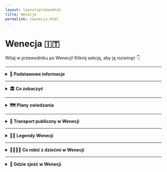 ```yaml
---
layout: layoutsprzewodnik
title: Wenecja
permalink: /wenecja.html
---
```


# Wenecja 🇮🇹

Witaj w przewodniku po Wenecji! Kliknij sekcję, aby ją rozwinąć 👇

---

<details>
  <summary><strong>📌 Podstawowe informacje</strong></summary>

  <h3>🌊 Wenecja – miasto, które płynie</h3>
  <p>
    Wenecja to nie tylko miasto – to zjawisko. Zamiast ulic – kanały, zamiast samochodów – łodzie, zamiast klaksonów – śpiew gondolierów (czasem fałszują, ale z sercem). To miejsce, gdzie nawet zwykłe przejście do sklepu może przypominać scenę z filmu romantycznego, thrillera lub... bajki Disneya.
  </p>
  <p>
    Miasto zbudowane na ponad 100 wyspach połączonych 400 mostami. I tak, wszystkie te wyspy wciąż unoszą się na wodzie od ponad tysiąca lat – czyli lepiej niż niektóre współczesne budynki po jednej zimie. Wenecja to historia, sztuka, maski, spritz i niekończąca się walka z wodą (i turystami).
  </p>

  <h3>⚓ Dlaczego Wenecja jest wyjątkowa?</h3>
  <ul>
    <li>Nie ma samochodów – zero klaksonów, smogu, parkowania równoległego. Jest za to romantyczne błądzenie po zaułkach i pływanie vaporetto.</li>
    <li>Miasto to muzeum – dosłownie. Każdy budynek, plac i kościół ma swoją historię (często bardzo barwną).</li>
    <li>Karnawał w Wenecji – maski, kostiumy i klimat, który sprawia, że każdy czuje się jak postać z powieści (albo przynajmniej TikToka z efektem vintage).</li>
  </ul>

  <h3>✈️ Jak dotrzeć do Wenecji?</h3>
  <ul>
    <li><strong>Samolotem:</strong> Najbliższe lotnisko to <strong>Marco Polo (VCE)</strong>. Z niego dostaniesz się do Wenecji <em>łodzią (Alilaguna)</em>, autobusem lub taksówką wodną. Tak – tu taksówka to łódź.</li>
    <li><strong>Pociągiem:</strong> Stacja <strong>Venezia Santa Lucia</strong> leży bezpośrednio w mieście, nad kanałem. Wysiadka – i już jesteś w magicznym świecie (i labiryncie kanałów).</li>
    <li><strong>Samochodem:</strong> Odważni mogą dojechać autem... ale tylko do placu <strong>Piazzale Roma</strong> – potem parkujesz i przesiadasz się na własne nogi (lub vaporetto).</li>
  </ul>

  <h3>🛶 Czym poruszać się po Wenecji?</h3>
  <ul>
    <li><strong>Vaporetto:</strong> wodne tramwaje – podstawowy środek komunikacji publicznej (linie ACTV).</li>
    <li><strong>Traghetto:</strong> tania wersja gondoli – przewóz przez Canale Grande za 2€.</li>
    <li><strong>Gondola:</strong> luksusowa, romantyczna... i droga. Ale raz w życiu? Czemu nie.</li>
    <li><strong>Nogi:</strong> Twój najlepszy przyjaciel w Wenecji. Spaceruj, gub się, odkrywaj – to część przygody.</li>
  </ul>

</details>

---

<details>
  <summary><strong>🏛️ Co zobaczyć</strong></summary>

 <details>
  <summary><strong>⛪ Bazylika św. Marka – złoty klejnot Wenecji</strong></summary>
  <p><strong>Współrzędne:</strong> <em>45.4340° N, 12.3398° E</em></p>

  <p>
    Gdy myślisz o Wenecji, to pewnie właśnie ją widzisz: majestatyczną, lśniącą w słońcu i pełną tajemnic – <strong>Bazylikę św. Marka</strong>. To nie tylko kościół, to symbol potęgi dawnej Republiki Weneckiej i istny skarbiec sztuki, który błyszczy złotem bizantyjskich mozaik.
  </p>

  <p>
    Z zewnątrz zachwyca <strong>fasada pełna łuków, kopuł i rzeźb</strong>, a ponad wejściem pyszni się słynna <strong>kwadryga koni</strong> – oryginały są w środku, a na zewnątrz podziwiasz kopie. Do tego mozaiki na fasadzie przedstawiające sceny biblijne, tak bogate, że możesz tam spędzić pół dnia, analizując każdy detal.
  </p>

  <p>
    Wnętrze to prawdziwa <strong>mozaikowa symfonia</strong> – ponad 8 tysięcy metrów kwadratowych złotych mozaik na sklepieniach i ścianach. Z każdej strony bije blask i duchowość, ale też artyzm, który przyprawia o gęsią skórkę. Największe wrażenie robi <strong>Pala d’Oro</strong> – pozłacany ołtarz wysadzany klejnotami, jeden z najcenniejszych w Europie.
  </p>

  <p>
    Bazylika to również miejsce przechowywania <strong>relikwii św. Marka Ewangelisty</strong>, patrona Wenecji, którego szczątki – według legendy – weneccy kupcy przemycili z Aleksandrii ukrywając je… pod warstwą wieprzowiny (sprytnie, bo muzułmanie unikali świń).
  </p>

  <p>
    Warto wejść też na taras widokowy nad wejściem – z niego zobaczysz <strong>Plac św. Marka</strong> w pełnej okazałości, a także spojrzysz z bliska na konie z kwadrygi. Widok? Spektakularny. Wrażenia? Bezcenne.
  </p>

  <ul>
    <li><strong>Bilety:</strong> Wejście do bazyliki bezpłatne, ale dostęp do tarasu, Pala d’Oro i muzeum: od 5–10€.</li>
    <li><strong>Wskazówka:</strong> Najlepiej zarezerwować online, zwłaszcza w sezonie.</li>
  </ul>
</details>

<details>
  <summary><strong>🏛️ Plac św. Marka – salon Europy</strong></summary>
  <p><strong>Współrzędne:</strong> <em>45.4340° N, 12.3388° E</em></p>

  <p>
    <strong>Piazza San Marco</strong> – nazywany kiedyś „salonem Europy” – to bez wątpienia serce Wenecji. Miejsce, które tętni historią, sztuką i turystami z każdej szerokości geograficznej. Gdziekolwiek spojrzysz, widzisz dzieła sztuki, zabytki i gołębie (mnóstwo gołębi).
  </p>

  <p>
    Ten rozległy plac, jedyny oficjalny „plac” w Wenecji (pozostałe to „campo”), otoczony jest majestatycznymi budowlami: <strong>Bazyliką św. Marka</strong> z jej złotymi mozaikami, <strong>Dzwonnicą św. Marka</strong>, z której roztacza się bajeczny widok na lagunę, oraz eleganckimi <strong>Prokuracjami</strong> – dawnymi siedzibami urzędników Republiki Weneckiej.
  </p>

  <p>
    Spacerując po placu, natkniesz się na <strong>Caffè Florian</strong> – najstarszą kawiarnię we Włoszech (założoną w 1720 roku!), gdzie kiedyś przesiadywali Casanova, Goethe i Byron. Obok niej – <strong>Caffè Quadri</strong> i orkiestry grające klasykę na żywo. Drogo? Tak. Warto? Też tak.
  </p>

  <p>
    Plac bywa czasem zalewany przez wodę – to zjawisko zwane <strong>acqua alta</strong>. Wtedy mieszkańcy i turyści chodzą po specjalnych podestach, a Wenecja staje się jeszcze bardziej magiczna (i nieprzewidywalna).
  </p>

  <p>
    To tutaj odbywają się największe wydarzenia weneckie – <strong>Karnawał</strong>, koncerty, uroczystości państwowe. Ale nawet poza sezonem, spacer po placu przy zachodzącym słońcu to doświadczenie, które trudno opisać słowami – trzeba je przeżyć.
  </p>

  <ul>
    <li><strong>Wskazówka:</strong> Najlepiej przyjść wcześnie rano lub wieczorem, kiedy tłumy maleją, a światło dodaje magii każdemu detalowi.</li>
    <li><strong>Pro tip:</strong> Nie karm gołębi – choć to kuszące, jest to zakazane i może skończyć się mandatem.</li>
  </ul>
</details>


  <details>
  <summary><strong>🏰 Pałac Dożów – siedziba władzy i więzienia w jednym</strong></summary>
  <p><strong>Współrzędne:</strong> <em>45.4336° N, 12.3403° E</em></p>

  <p>
    <strong>Palazzo Ducale</strong>, czyli Pałac Dożów, to nie tylko jeden z najbardziej rozpoznawalnych budynków w Wenecji, ale też symbol potęgi i splendoru dawnej Republiki Weneckiej. Położony tuż obok Bazyliki św. Marka, ten gotycki pałac przez stulecia był siedzibą doży (głównego przywódcy Wenecji), sądem, a nawet więzieniem.
  </p>

  <p>
    Fasada z różowego marmuru i białych kolumn wygląda lekko i bajkowo, ale wnętrze pałacu opowiada inną historię – o władzy, polityce i czasami brutalnej sprawiedliwości. W środku znajdziesz <strong>sala Wielkiej Rady</strong> z ogromnym obrazem Tintoretta „Raj” (uważanym za największe malowidło olejne świata), a także komnaty dożów i sądów.
  </p>

  <p>
    Jedną z najbardziej fascynujących części zwiedzania jest przejście przez słynny <strong>Most Westchnień</strong> – zadaszoną kładkę, która łączyła pałac z więzieniem. Nazwa nie jest przypadkowa – to przez ten most prowadzono skazańców, którzy zerkając przez ostatnie okienko, wzdychali po raz ostatni do widoku laguny.
  </p>

  <p>
    Jeśli lubisz tajemnice, koniecznie wybierz trasę z przewodnikiem „<strong>Itinerari Segreti</strong>” – zobaczysz wtedy ukryte korytarze, komnaty śledcze i cele, w tym słynną celę Giacomo Casanovy, któremu udało się stąd uciec. Tak – to nie fikcja.
  </p>

  <ul>
    <li><strong>Bilety:</strong> Od około 25€, dostępne online – polecam zarezerwować wcześniej, szczególnie w sezonie.</li>
    <li><strong>Wskazówka:</strong> Jeśli chcesz uniknąć tłumów, idź rano lub skorzystaj z opcji nocnego zwiedzania – klimat wtedy jest zupełnie inny.</li>
  </ul>
</details>


  <details>
  <summary><strong>🌉 Most Rialto – kamienny klasyk z widokiem na Canale Grande</strong></summary>
  <p><strong>Współrzędne:</strong> <em>45.4380° N, 12.3358° E</em></p>

  <p>
    Most Rialto (<em>Ponte di Rialto</em>) to najbardziej rozpoznawalna przeprawa przez Canal Grande i jeden z symboli Wenecji. Choć dziś robi głównie za tło do selfie i miejsce handlu pamiątkami, jego historia sięga końca XVI wieku i pełna jest dramatów, inżynieryjnych wyzwań i… zakupów.
  </p>

  <p>
    Pierwszy most w tym miejscu był drewniany i kilkukrotnie spłonął lub się zawalił. Dlatego w 1591 roku władze miasta zdecydowały się na coś solidniejszego – kamienną konstrukcję zaprojektowaną przez Antonio da Ponte. Nazwał się skromnie („od mostu”), ale jego dzieło przetrwało wieki i codziennie nosi setki turystów i mieszkańców.
  </p>

  <p>
    Rialto to nie tylko most – to także miejsce handlu. Na jego środku znajdziesz rzędy sklepików z biżuterią, szkłem weneckim i... wszystkim, co można wsadzić do walizki. Po bokach są dwa chodniki z widokiem na Canal Grande – idealne miejsce na romantyczne zdjęcie, pod warunkiem, że nie ma miliona ludzi dookoła.
  </p>

  <p>
    Most był też świadkiem wielu wydarzeń historycznych i inspiracją dla poetów, malarzy i zakochanych z całego świata. I choć w Wenecji są inne mosty, to Rialto zawsze będzie tym „najbardziej weneckim”.
  </p>

  <ul>
    <li><strong>Wstęp:</strong> Darmowy – most jest ogólnodostępny 24/7.</li>
    <li><strong>Wskazówka:</strong> Wybierz się tu wcześnie rano lub późnym wieczorem – unikniesz tłumów i złapiesz piękne światło na Canal Grande.</li>
  </ul>
</details>

<details>
  <summary><strong>🌫️ Most Westchnień – ostatni widok na wolność</strong></summary>
  <p><strong>Współrzędne:</strong> <em>45.4336° N, 12.3413° E</em></p>

  <p>
    <strong>Most Westchnień</strong> (wł. <em>Ponte dei Sospiri</em>) to jeden z najbardziej romantycznych – i zarazem najmroczniejszych – symboli Wenecji. Łączy Pałac Dożów z dawnym więzieniem. I choć dziś wygląda bajkowo, kiedyś był ostatnim miejscem, które widzieli skazańcy przed odsiadką. Stąd właśnie jego nazwa – westchnienia miały należeć do więźniów żegnających się z wolnością.
  </p>

  <p>
    Most został zbudowany w 1600 roku z białego wapienia i zaprojektowany przez Antonio Continiego – wnuka twórcy Mostu Rialto. Ma zamkniętą formę z dwoma wąskimi korytarzami i małymi, zakratowanymi okienkami, przez które widać kanał i niebo. Tyle wystarczyło, by zatrzymać się na chwilę... i westchnąć.
  </p>

  <p>
    Dziś turyści podziwiają most z zewnątrz – najlepiej widać go z <strong>Ponte della Paglia</strong>, tuż obok Placu św. Marka. Ale jeśli odwiedzisz Pałac Dożów, możesz przejść przez jego wnętrze i poczuć ten słynny moment przejścia – od pięknych pałacowych sal do surowych, wilgotnych cel.
  </p>

  <p>
    Choć historia mostu jest dość ponura, legenda miłosna dodaje mu romantyzmu: podobno para, która pocałuje się pod Mostem Westchnień podczas rejsu gondolą o zachodzie słońca, będzie razem na zawsze. Sprawdzasz?
  </p>

  <ul>
    <li><strong>Wstęp:</strong> Widok z zewnątrz – darmowy. Przejście przez most tylko w ramach zwiedzania Pałacu Dożów (ok. 25€).</li>
    <li><strong>Wskazówka:</strong> Najlepsze zdjęcia zrobisz z mostku Ponte della Paglia – przy zachodzie słońca wygląda bajkowo.</li>
  </ul>
</details>


  <details>
    <summary><strong>🌊 Rejs vaporetto po Canale Grande – wodna oś Wenecji</strong></summary>
    <p><strong>Start:</strong> <em>Venezia Santa Lucia (45.4450° N, 12.3196° E)</em></p>
    <p>
      Canale Grande to główna „ulica” Wenecji – ale w wersji deluxe: falująca, z pałacami i gondolami zamiast samochodów. Wsiądź w vaporetto (linia 1 lub 2), usiądź na zewnątrz i podziwiaj – to jak przejazd autobusem przez galerię sztuki.
    </p>
    <p>
      Mijasz marmurowe pałace, mosty, restauracje z tarasami nad wodą i gondolierów śpiewających bardziej do siebie niż do turystów. Cała Wenecja w jednej trasie. Polecamy na start lub na zakończenie dnia – efekt wow gwarantowany.
    </p>
    <ul>
      <li><strong>Bilety:</strong> 9,50€ za przejazd – możesz jeździć 75 minut. Polecam kartę 24/48h, wychodzi taniej.</li>
    </ul>
  </details>

  <details>
    <summary><strong>🎭 Teatro La Fenice – opera, która zmartwychwstaje</strong></summary>
    <p><strong>Współrzędne:</strong> <em>45.4332° N, 12.3325° E</em></p>
    <p>
      Nazwa „La Fenice” oznacza feniksa – i nie bez powodu. Teatr spłonął, odbudowano go, spłonął ponownie... i znów wstał z popiołów. Dziś to jedna z najpiękniejszych scen operowych na świecie. Nawet jeśli nie jesteś fanem muzyki klasycznej – wnętrze Cię zamurowało.
    </p>
    <p>
      Złoto, aksamit, żyrandole większe niż łazienka w apartamencie – a wszystko to z historią, która brzmi jak gotowy film. Możesz kupić bilet na spektakl albo zwiedzać w ciągu dnia. W obu przypadkach: szykuj się na efekt "wow".
    </p>
    <ul>
      <li><strong>Bilety:</strong> Zwiedzanie ok. 12€, spektakle od 30€ w górę.</li>
    </ul>
  </details>

<details>
  <summary><strong>🔥 Murano – wyspa szkła i ognia</strong></summary>
  <p><strong>Współrzędne:</strong> <em>45.4581° N, 12.3590° E</em></p>

  <p>
    <strong>Murano</strong> to wyspa, która od ponad 700 lat żyje ogniem, piaskiem i mistrzostwem rąk – bo właśnie tutaj narodziła się słynna <strong>tradycja weneckiego szkła</strong>. To coś więcej niż rzemiosło – to sztuka. Spacerując po Murano, możesz poczuć zapach gorących pieców, usłyszeć brzęk narzędzi i zobaczyć jak przezroczysty żar zamienia się w misterną wazę, kieliszek czy konika morskiego.
  </p>

  <p>
    Murano to idealna wycieczka z Wenecji – promem dopłyniesz tu w około 20 minut. Na miejscu czekają urokliwe kanały, ciche place, mnóstwo szklarni, galerii i warsztatów, gdzie można podpatrzeć mistrzów przy pracy. I tak, niemal wszędzie znajdziesz sklepiki z ręcznie dmuchanym szkłem – od ozdobnych lamp po kolczyki z kolorowego szkła millefiori.
  </p>

  <h3>🖼️ Co zobaczyć na Murano?</h3>
  <ul>
    <li><strong>Muzeum Szkła (Museo del Vetro)</strong> – w dawnej rezydencji biskupiej. Zobaczysz tu nie tylko dzieła sztuki, ale też historię technik szklarskich i eksponaty sprzed wieków.</li>
    <li><strong>Bazylika Santa Maria e San Donato</strong> – z przepiękną mozaikową podłogą i legendarnymi kośćmi smoka (tak, smoka!), które rzekomo pokonał św. Donat.</li>
    <li><strong>Fabryki szkła</strong> – wiele z nich organizuje pokazy dla turystów – wejście zazwyczaj darmowe, choć wyjście bez pamiątki... prawie niemożliwe.</li>
  </ul>

  <p>
    Murano to mniej zatłoczona, bardziej lokalna wersja Wenecji. Spacerując wzdłuż kanałów i przez mostki, poczujesz spokojniejszy rytm laguny – a wieczorem, gdy większość turystów odpływa, wyspa nabiera intymnego uroku. Idealne miejsce na ucieczkę od tłumów.
  </p>

  <ul>
    <li><strong>Jak się dostać:</strong> Vaporetto z przystani Fondamente Nove – linie 4.1, 4.2 lub 3 (ok. 15–20 minut).</li>
    <li><strong>Bilety:</strong> Wejście na wyspę darmowe, Muzeum Szkła – ok. 10€.</li>
    <li><strong>Tip:</strong> Zabierz gotówkę – nie wszędzie zapłacisz kartą w mniejszych galeriach szkła.</li>
  </ul>
</details>

<details>
  <summary><strong>🎨 Burano – wyspa kolorów i koronek</strong></summary>
  <p><strong>Współrzędne:</strong> <em>45.4855° N, 12.4176° E</em></p>

  <p>
    Jeśli Murano to ogień i szkło, to <strong>Burano</strong> to tęcza w wersji lagunowej. Ta niewielka wyspa, położona około 40 minut rejsu od Wenecji, słynie z bajecznie kolorowych domków, wąskich kanałów i mistrzowskiej sztuki <strong>koronkarstwa</strong>, która przechodzi z pokolenia na pokolenie. To miejsce wygląda jak wycięte z ilustracji do książki dla dzieci – i rzeczywiście, trudno nie sięgnąć po aparat co trzy kroki.
  </p>

  <p>
    Dawniej rybacka osada, dziś Burano przyciąga artystów, fotografów i romantyków z całego świata. Legenda głosi, że domy malowano na jaskrawe kolory, by wracający z połowów marynarze mogli łatwo odnaleźć swój dom w mgle laguny. Dziś to nie tylko tradycja, ale także obowiązek – kolory są zatwierdzane przez specjalny urząd!
  </p>

  <h3>🧵 Co zobaczyć na Burano?</h3>
  <ul>
    <li><strong>Muzeum Koronki (Museo del Merletto)</strong> – dowiesz się, dlaczego koronki z Burano były kiedyś droższe niż złoto i zobaczysz prace lokalnych mistrzyń.</li>
    <li><strong>Kościół San Martino</strong> – z pochyloną dzwonnicą, która z daleka wygląda jakby miała zaraz runąć (ale spokojnie, jeszcze się trzyma!).</li>
    <li><strong>Via Baldassarre Galuppi</strong> – główny deptak wyspy pełen sklepików, restauracji i małych galerii.</li>
    <li><strong>Fotogeniczne zaułki i mostki</strong> – w zasadzie cała wyspa to jedno wielkie instagramowe tło.</li>
  </ul>

  <p>
    Spacer po Burano to jak spacer po obrazie – kolory zmieniają się wraz z kątem padania światła, a zapach suszącego się prania i świeżej ryby przypomina, że to wciąż żyjąca, prawdziwa wyspa. Burano najlepiej odwiedzić rano lub po południu, gdy turyści odpłyną – wtedy magia barw i ciszy jest najpełniejsza.
  </p>

  <ul>
    <li><strong>Jak się dostać:</strong> Vaporetto linii 12 z Fondamente Nove (ok. 40–45 minut, kursuje co 30–60 minut).</li>
    <li><strong>Bilety:</strong> Wejście na wyspę darmowe. Muzeum Koronki – ok. 5€.</li>
    <li><strong>Tip:</strong> Zjedz lunch w lokalnej trattorii – polecam dania z owoców morza (np. risotto z sepią).</li>
  </ul>
</details>

   
<details>
  <summary><strong>🕵️ Sekretne miejsca Wenecji</strong></summary>

  <details>
    <summary><strong>🌀 Scala Contarini del Bovolo – schody donikąd (a może do nieba?)</strong></summary>
    <p><strong>Współrzędne:</strong> <em>45.4344° N, 12.3346° E</em></p>
    <p>
      Ukryta w wąskim zaułku, z dala od turystycznych tłumów – spiralna klatka schodowa, która wygląda jak kręgosłup ślimaka w wersji renesansowej. Niegdyś symbol prestiżu rodu Contarini, dziś tajemniczy zakątek ze wspaniałym widokiem na dachy Wenecji. Mało kto tu trafia – a szkoda. A może i dobrze?
    </p>
  </details>

  <details>
    <summary><strong>👻 Campo dei Mori – dzielnica duchów kupców</strong></summary>
    <p><strong>Współrzędne:</strong> <em>45.4442° N, 12.3286° E</em></p>
    <p>
      Na tym cichym placyku znajdziesz rzeźby trzech "mędrców" – a według legend: przeklętych kupców z Orientu, którzy próbowali oszukać świętego. Za karę zostali zamienieni w kamień i tak sobie stoją... od wieków. Jednego z nich możesz dotknąć – podobno przynosi szczęście. Albo klątwę. Równowaga.
    </p>
  </details>

  <details>
    <summary><strong>🔮 Libreria Acqua Alta – książkowe szaleństwo z gondolą w środku</strong></summary>
    <p><strong>Współrzędne:</strong> <em>45.4371° N, 12.3432° E</em></p>
    <p>
      Najbardziej surrealistyczna księgarnia świata. Książki ułożone w wannach, kajakach, a nawet w prawdziwej gondoli – bo kiedy przychodzi "acqua alta" (wysoka woda), wszystko... pływa. Na tyłach jest schodzik z książek, z którego widać kanał. Raj dla miłośników literatury, kotów i chaosu.
    </p>
  </details>

  <details>
    <summary><strong>🗝️ Wyspa San Giorgio Maggiore – widok bez tłumów</strong></summary>
    <p><strong>Współrzędne:</strong> <em>45.4256° N, 12.3437° E</em></p>
    <p>
      Zamiast wdrapywać się na wieżę Bazyliki św. Marka z tłumem selfie-sticków – wskocz w vaporetto i popłyń na wyspę San Giorgio. Tamtejsza dzwonnica oferuje ten sam widok – tylko bez kolejek, przepychania i hałasu. Panorama laguny, Wenecji i dachów jak z obrazu Canaletta.
    </p>
  </details>

  <details>
    <summary><strong>🪞 Zwierciadło w Pałacu Dożów – sekretne drzwi w lustrze</strong></summary>
    <p><strong>Współrzędne:</strong> <em>45.4335° N, 12.3391° E</em></p>
    <p>
      Jeśli wybierzesz trasę „Sekretne korytarze” w Pałacu Dożów, znajdziesz pokój z pozornie zwykłym lustrem. Tylko że to nie lustro, a... drzwi. Sekretne przejście prowadzące do biur inkwizycji, cel Casanovy i sal, gdzie podsłuchiwano rozmowy. Wenecja naprawdę miała swoje tajne życie – i wciąż je skrywa.
    </p>
  </details>

</details>


</details>


---

<details>
  <summary><strong>🗺️ Plany zwiedzania</strong></summary>

 <details> <summary><strong>📅 Dzień 1 – dzień pełen stylu, sztuki i... Aperola</strong></summary>

  <h3>⛪ Start przy Katedrze Duomo</h3>
  <p>
    Zacznij dzień z rozmachem – pod Katedrą, która wygląda, jakby ktoś postawił gotycki tort z marmuru. Zrób zdjęcie z gołębiem (jeśli się da), wejdź do środka i nie zapomnij o <strong>wejściu na dach</strong> – widok jak z filmu o aniołach!
  </p>

  <h3>🛍️ Galleria Vittorio Emanuele II</h3>
  <p>
    Po modlitwie – modowe szaleństwo. Przejdź się po jednej z najstarszych galerii handlowych świata. Poszukaj mozaiki z bykiem – i zakręć obcasem na jego "klejnotach". Podobno przynosi szczęście... i rabaty.
  </p>

  <h3>🏰 Zamek Sforzów i Park Sempione</h3>
  <p>
    Spacer do zamku, gdzie kiedyś rządzili możni, dziś królują turyści i pawie. Wpadnij do muzeów (jeśli masz czas), a potem odpocznij w Parku Sempione – najlepiej z lodem w ręku i słońcem na twarzy. A może piknik?
  </p>

  <h3>🍕 Lunch – pizza albo risotto alla milanese</h3>
  <p>
    Czas na paliwo! Wybierz klasykę lombardzką: <strong>risotto z szafranem</strong> albo pizzę (bo czemu nie?). Świetne miejsca to <em>Piz</em> lub <em>Trattoria Milanese</em>. Zjesz, jakbyś był u włoskiej nonny.
  </p>

  <h3>🎨Ukryty ogród przy Corso di Porta Venezia</h3>
  <p>
    Tylko wtajemniczeni wiedzą, że przy ulicy z butikami kryje się zielony sekret – <strong>Giardino Perego</strong>. Mały park z palmami, cichy, idealny na oddech od miejskiego hałasu. I jeszcze lepszy do zdjęcia na Instagrama.
  </p>

  <h3>🚃 Przejażdżka widokowym tramwajem</h3>
  <p>
    Wsiądź do starego <strong>żółtego tramwaju nr 1</strong> – drewniane ławki, stukot torów, widoki na mediolańskie kamienice. Wersja slow travel dla tych, którzy nie lubią biegać z planem zwiedzania jak po espresso.
  </p>

  <h3>📸 Sekretne miejsce: Vicolo dei Lavandai</h3>
  <p>
    Stary zaułek pralni nad kanałem Naviglio Grande. Niby nic, a czaruje jak scenografia z filmu. Idealne miejsce na zdjęcia z klimatem i chwilę ciszy przed wieczornym szaleństwem.
  </p>

  <h3>🍹 Aperitivo time!</h3>
  <p>
    Udaj się nad Navigli – najbardziej klimatyczne miejsce na wieczorny <strong>Aperol Spritz</strong>. Wybierz bar z tarasem, zamów drinka i ciesz się bufetem przekąsek, które w Mediolanie często są lepsze niż niejedna kolacja.
  </p>

  <h3>🌙 Spacer poświetlonymi kanałami</h3>
  <p>
    Na zakończenie dnia – spacer wzdłuż kanałów, gdzie lampki odbijają się w wodzie, ludzie grają na gitarze, a ty myślisz, że jednak się zakochałeś… w tym mieście. I bardzo dobrze!
  </p>
</details>

<details>
  <summary><strong>📅 Dzień 2 – Wycieczka nad Jezioro Como</strong></summary>

  <h3>🚆 Pociąg z Mediolanu do Como</h3>
  <p>
    Wstań wcześniej, złap kawę i wsiądź w pociąg <strong>Trenord</strong> z dworca <strong>Milano Cadorna</strong> do stacji <strong>Como Lago</strong>. Podróż trwa niecałą godzinę, a widoki już za oknem zaczną Cię zachwycać.
  </p>

  <h3>🌊 Spacer po Como i wizyta przy jeziorze</h3>
  <p>
    Po przyjeździe idź prosto nad jezioro. Nadbrzeżna promenada z widokiem na góry i łódki to idealne miejsce na początek dnia. Możesz też odwiedzić katedrę <strong>Duomo di Como</strong> – trochę jak miniaturowy kuzyn tego z Mediolanu.
  </p>

  <h3>🚠 Kolejką na Brunate</h3>
  <p>
    Wsiądź w <strong>Funicolare Como–Brunate</strong> – klimatyczną kolejkę, która zabierze Cię na wzgórze. W kilka minut znajdziesz się <strong>na tarasie widokowym</strong> z panoramą jeziora, miasteczka i Alp w tle. Widok wart każdego euro!
  </p>

  <h3>🛥️ Rejs po jeziorze (np. do Bellagio)</h3>
  <p>
    Wróć na dół i wskocz na prom! <strong>Bellagio</strong> to klasyk: miasteczko z kolorowymi kamieniczkami, eleganckimi ogrodami i nastrojem jak z filmu. Rejs trwa około 45 minut – usiądź na pokładzie i ciesz się każdą falą.
  </p>

  <h3>🍝 Lunch w Bellagio</h3>
  <p>
    Wybierz knajpkę z widokiem na wodę. Polecam klasyczne <strong>pasta al pesce di lago</strong> (makaron z rybą jeziorną) albo risotto. Po lunchu – obowiązkowy spacer po wąskich uliczkach, gdzie co drugi sklepik pachnie lawendą i limoncello.
  </p>

  <h3>🏞️ Ogrody Villa Melzi (opcjonalnie)</h3>
  <p>
    Jeśli masz jeszcze czas (i energię), zajrzyj do ogrodów <strong>Villa Melzi</strong> – zielony raj z rzeźbami, ścieżkami i miejscem na odpoczynek w cieniu palm. Idealne miejsce na „nicnierobienie” w wersji premium.
  </p>

  <h3>⛴️ Powrót promem do Como</h3>
  <p>
    Wsiądź na prom powrotny (z Bellagio lub innego miasteczka) i daj się ponieść spokojnej tafli jeziora. To rejs, który zrelaksuje Cię bardziej niż dzień w spa.
  </p>

  <h3>🚆Pociąg z Como do Mediolanu</h3>
  <p>
    Ostatnie spojrzenie na jezioro, kawa na wynos z dworca i w drogę powrotną. Wrócisz do Mediolanu z głową pełną widoków i planem, by kiedyś tu zamieszkać. Choćby na emeryturze.
  </p>

  <h3>🌇 Kolacja i aperitivo na Navigli</h3>
  <p>
    Po dniu spędzonym z naturą – powrót do miejskiego zgiełku. Wskocz w tramwaj, udaj się na Navigli i zakończ dzień kieliszkiem <strong>Aperola</strong> i pizzą z bufetu. Zasłużyłeś.
  </p>

</details>
<details>
  <summary><strong>📅 Dzień 3 – Sztuka, nauka i nowoczesność</strong></summary>

  <h3>🎨 Pinakoteka Brera – sztuka, która patrzy</h3>
  <p>
    Zacznij od zanurzenia się w świecie sztuki w <strong>Pinacoteca di Brera</strong>, jednej z najważniejszych galerii we Włoszech. Znajdziesz tu dzieła Caravaggia, Rafaela i Mantegni, a sam budynek to architektoniczna perełka. Nawet jeśli nie jesteś koneserem – zachwycisz się.
  </p>

  <h3>🧠 Muzeum Nauki i Techniki – Leonardo czeka</h3>
  <p>
    Wizyta w <strong>Muzeum Leonarda da Vinci</strong> to gratka nie tylko dla fanów techniki. Zobaczysz tam modele maszyn zaprojektowanych przez mistrza Leonarda, łodzie podwodne, pociągi, samoloty i... interaktywne wystawy, które rozbudzą wewnętrzne dziecko. Nawet to śpiące.
  </p>

  <h3>🌆 Dzielnica Brera – romantyczne zaułki i butiki</h3>
  <p>
    Po intensywnej dawce wiedzy – coś dla duszy i oczu. Spacer po dzielnicy <strong>Brera</strong> to jak przechadzka po planie filmowym: brukowane uliczki, klimatyczne knajpki, galerie sztuki i bohema artystyczna przy espresso. Tu Mediolan pokazuje swoją wrażliwą, estetyczną stronę.
  </p>

  <h3>🏙️ Bosco Verticale i Piazza Gae Aulenti – nowoczesny Mediolan</h3>
  <p>
    Czas na kontrast: skok do nowoczesności. Przenieś się do rejonu <strong>Porta Nuova</strong>, gdzie rosną futurystyczne wieżowce, a <strong>Bosco Verticale</strong> – „pionowy las” – pokazuje, jak połączyć naturę z architekturą. <strong>Piazza Gae Aulenti</strong> to idealne miejsce na chwilę odpoczynku z widokiem na... przyszłość.
  </p>

  <h3>🛍️ Ostatnie zakupy – Corso Como lub Galeria Rinascente</h3>
  <p>
    Jeżeli w plecaku zostało miejsce (i w budżecie też), wstąp na <strong>Corso Como</strong> – modną uliczkę z butikami i showroomami. A jeśli szukasz klasyki – Galeria <strong>Rinascente</strong> przy Duomo oferuje wszystko: od dizajnu po jedzenie. Na jej dachu czeka bar z widokiem na katedrę!
  </p>

  <h3>🍷 Kolacja pożegnalna – z widokiem albo klimatem</h3>
  <p>
    Na ostatnią kolację wybierz coś wyjątkowego – restaurację z widokiem na dachy Mediolanu lub uroczą trattorię z domowym makaronem i winem. Pora podsumować w myślach podróż i... planować kolejną.
  </p>

</details>

</details>


---

<details>
  <summary><strong>🚤 Transport publiczny w Wenecji</strong></summary>

  <p>
    Wenecja to miasto bez samochodów. Serio – zapomnij o korkach i autobusach, tu króluje woda i nogi. Transport publiczny to głównie <strong>vaporetto</strong>, czyli wodny tramwaj, który łączy wszystkie dzielnice i wyspy. A jeśli lubisz spacery – całe centrum jest idealne do zwiedzania pieszo.
  </p>

  <h3>🛳️ Vaporetto – wodna komunikacja miejska</h3>
  <ul>
    <li><strong>Operator:</strong> ACTV</li>
    <li><strong>Główne linie:</strong> Linie 1 i 2 kursują przez Canal Grande (1 jest wolniejsza – ale bardziej widokowa)</li>
    <li><strong>Popularne przystanki:</strong> Piazzale Roma, Ferrovia (dworzec), Rialto, San Marco, Zattere, Lido</li>
    <li><strong>Bilet jednorazowy:</strong> ok. 9,50€ – ważny przez 75 minut</li>
    <li><strong>Karta turystyczna:</strong> Venezia Unica – np. 24h za 25€, 48h za 35€, 72h za 45€ (nielimitowane przejazdy)</li>
  </ul>

  <h3>🚶 Pieszo przez labirynt</h3>
  <p>
    Centrum Wenecji zwiedza się najlepiej na piechotę. Odległości nie są duże, ale warto mieć mapę (lub GPS), bo uliczki potrafią się zgubić szybciej niż Twój zasięg. Szukaj oznaczeń do „Rialto” lub „San Marco” – są na większości budynków.
  </p>

  <h3>🚖 Taxi wodne i gondole</h3>
  <ul>
    <li><strong>Taxi wodne:</strong> luksusowa opcja – szybka, prywatna i... droga (nawet 70–120€ za przejazd)</li>
    <li><strong>Gondola:</strong> bardziej atrakcja niż transport – 30 minut romantyzmu kosztuje około 80€, ale wspomnienia bezcenne</li>
    <li><strong>Traghetto:</strong> tania gondola, która przewozi ludzi przez Canal Grande (ok. 2€) – świetny trik dla turystów</li>
  </ul>

  <h3>🚌 Dojazd do Wenecji</h3>
  <p>
    Jeśli nocujesz poza historycznym centrum, np. w Mestre lub na Lido, możesz dojechać:
  </p>
  <ul>
    <li><strong>Pociągiem:</strong> stacja Venezia Santa Lucia (na wyspie!)</li>
    <li><strong>Autobusem:</strong> do terminala Piazzale Roma</li>
    <li><strong>Samochodem:</strong> zaparkuj na Piazzale Roma lub w Tronchetto – dalej tylko pieszo lub vaporetto</li>
  </ul>

  <p>
    Wenecja to miasto bez klaksonów i smogu – tu podróżujesz wodą i ciszą. Idealnie, prawda?
  </p>
</details>

---
<details>
  <summary><strong>🧙‍♂️ Legendy Wenecji</strong></summary>
 
    <h3>⚔️ Duch templariusza przy Campo San Zan Degolà</h3>
    <p><strong>Współrzędne:</strong> <em>45.4437° N, 12.3249° E</em></p>
    <p>
      W okolicach Campo San Zan Degolà słychać ponoć nocami stukot zbroi. Legenda mówi o duchu templariusza, który został zdradzony i zabity podczas krucjat. Wraca tu, gdzie miał ukryty skarb – w dawnym klasztorze przy kanale. Miejsce owiane tajemnicą, idealne na spacer po zmroku… z latarką i odwagą.
    </p>

  <h3>💔 Most Westchnień – historia miłości i rozpaczy</h3>
    <p><strong>Współrzędne:</strong> <em>45.4335° N, 12.3400° E</em></p>
    <p>
      Choć turyści robią tu romantyczne zdjęcia, legenda mówi, że nazwa „most westchnień” nie pochodzi od zakochanych – a od więźniów. Przechodząc przez ten most, wzdychali po raz ostatni, patrząc na Wenecję przed dożywotnim uwięzieniem. Podobno duch jednego z nich – niewinnie skazanego artysty – wraca nocą i szepcze wersy do ucha tym, którzy przechodzą sami.
    </p>

    <h3>🪞 Zaczarowane lustro z Palazzo Dario</h3>
    <p><strong>Współrzędne:</strong> <em>45.4308° N, 12.3315° E</em></p>
    <p>
      Pałac Dario przy Canal Grande jest piękny, ale podobno... przeklęty. Należał do rodu, którego niemal wszyscy członkowie zginęli tragicznie. Mówi się, że w jednym z pokoi znajdowało się lustro sprowadzone z Bliskiego Wschodu – pokazujące przyszłość. Niestety, każdy kto w nie spojrzał, tracił rozum lub majątek. Pałac przez lata zmieniał właścicieli – i żaden nie miał szczęścia.
    </p>
  
    <h3>🦴 Cmentarz duchów na wyspie San Michele</h3>
    <p><strong>Współrzędne:</strong> <em>45.4445° N, 12.3543° E</em></p>
    <p>
      San Michele to oficjalny cmentarz Wenecji. Ale według legend – także miejsce, gdzie dusze nie zaznały spokoju. Przesiadują tu duchy żałobników, mnichów i artystów (w tym Strawińskiego!), a niektórzy twierdzą, że w nocy słychać tu chór bez ciała. Wenecjanie podchodzą do wyspy z szacunkiem… i lekkim niepokojem.
    </p>

    <h3>🌫️ Zjawa na Campiello del Remer</h3>
    <p><strong>Współrzędne:</strong> <em>45.4423° N, 12.3340° E</em></p>
    <p>
      Tuż przy Canal Grande, w małym zaułku, podobno nocą pojawia się zjawa kobiety w czerni. Według lokalnej opowieści, była to kochanka pewnego doży, którą zdradził i porzucił. Kobieta zniknęła bez śladu. Dziś jej cień przemyka przez plac, patrząc w okna, jakby wciąż czekała na powrót swojego oprawcy.
    </p>
  </details>


---

<details>
  <summary><strong>👨‍👩‍👧‍👦 Co robić z dziećmi w Wenecji</strong></summary>

  <p>
    Wenecja może wydawać się dorosła i romantyczna, ale dzieci znajdą tu sporo magii i przygód – od rejsów po kanałach po tajemnicze maski karnawałowe. Oto miejsca i aktywności, które zachwycą młodszych turystów:
  </p>

  <h3>🛶 Rejs vaporetto po Canal Grande</h3>
  <p>
    Vaporetto to nie tylko transport – to atrakcja sama w sobie. Usiądźcie z przodu i płyńcie przez serce Wenecji jak kapitanowie. Linia nr 1 to idealna trasa – powolna, ale pełna widoków.
  </p>

  <h3>🎭 Warsztaty masek weneckich</h3>
  <p>
    Dzieci mogą stworzyć własną maskę w tradycyjnej pracowni – malują, ozdabiają, a potem zabierają ją do domu. Polecam np. <em>Ca’ Macana</em> – prowadzą zajęcia specjalnie dla najmłodszych.
  </p>

  <h3>🦁 Pałac Dożów – zamkowa przygoda</h3>
  <p>
    Wielki pałac z mostem Westchnień, zbrojownią i lochami – brzmi jak wyprawa rycerska. Można zobaczyć salę Wielkiej Rady i ukryte korytarze. Dostępne są też trasy z przewodnikiem dla rodzin.
  </p>

  <h3>🐟 Muzeum Historii Naturalnej</h3>
  <p>
    Dla dzieci kochających dinozaury, zwierzęta i... szkielety wielorybów. Muzeum mieści się w dawnym pałacu i łączy naukę z fajnymi eksponatami. Multimedialne instalacje są tu strzałem w dziesiątkę.
  </p>

  <h3>🏞️ Park Giardini Papadopoli</h3>
  <p>
    Niewielki, ale uroczy park blisko Piazzale Roma. Plac zabaw, cień i ławki – idealne miejsce na piknik lub chwilę odpoczynku między atrakcjami.
  </p>

  <h3>⛵ Rejs na wyspy: Murano i Burano</h3>
  <ul>
    <li><strong>Murano:</strong> dzieci mogą zobaczyć pokaz dmuchania szkła – fascynujące i bezpieczne</li>
    <li><strong>Burano:</strong> kolorowe domki jak z bajki – idealne do zdjęć i spacerów</li>
  </ul>

  <h3>🍦 Gelato & go</h3>
  <p>
    Każda wyprawa z dziećmi powinna zawierać przystanek na lody. W Wenecji to obowiązek – najlepsze znajdziesz np. w Gelatoteca Suso.
  </p>

  <h3>🚤 Bonus: Traghetto – gondola za 2€</h3>
  <p>
    Zamiast drogiej przejażdżki gondolą – spróbujcie traghetto: lokalnej, krótkiej wersji gondoli, która przewozi przez Canal Grande. Taniej, szybciej, ale emocje gwarantowane!
  </p>

  <p>
    Wenecja z dziećmi to świetna przygoda – wystarczy dobrze dobrać atrakcje, robić częste przerwy i… mieć w plecaku coś na głoda!
  </p>

</details>


---


<details>
  <summary><strong>🍝 Gdzie zjeść w Wenecji</strong></summary>

  <p>
    Wenecja potrafi być kulinarnie droga… ale nie musi! Oto lista miejsc, gdzie zjesz smacznie, lokalnie, i nie zbankrutujesz. Znajdziesz tu zarówno restauracje z duszą, jak i tanie knajpki z charakterem.
  </p>

  <h3>🍽️ Trattoria Alla Rivetta</h3>
  <p>
    Popularna wśród lokalnych gondolierów, co już mówi wszystko. Serwują klasyczne dania weneckie – <em>risotto al nero di seppia</em> (z mątwy) czy <em>sarde in saor</em>. Mała, gwarną, autentyczna.
  </p>

  <h3>🍕 Antico Forno</h3>
  <p>
    Najlepsza pizza na szybko w Wenecji – spróbuj ich wersji z ricottą i szpinakiem albo klasycznej margherity. Idealna opcja na lunch w trakcie zwiedzania.
  </p>

  <h3>🍤 Osteria Al Portego</h3>
  <p>
    Urocza osteria z pysznymi „cicchetti” – małymi przekąskami, które można jeść na stojąco. Świetne miejsce na lokalne smaki w niskiej cenie. Polecane przez samych Wenecjan.
  </p>

  <h3>🍲 Cantina Do Spade</h3>
  <p>
    Historyczne miejsce (tu jadał Casanova!) z menu opartym na lokalnych rybach i makaronach. Mimo sławy, ceny są przystępne, a klimat bardzo klimatyczny.
  </p>

  <h3>🧆 Dal Moro’s – Fresh Pasta To Go</h3>
  <p>
    Jeśli chcesz tanio i dobrze – tu dostaniesz świeży makaron na wynos w pudełku. Wybierasz sos, makaron i ruszasz dalej. Dzieci to uwielbiają!
  </p>

  <h3>🥖 Bacareto da Lele</h3>
  <p>
    Maleńka knajpka z kanapkami za kilka euro i winem w plastikowym kubeczku. Klimat studencki, ale smaki prawdziwe – idealne miejsce na szybką przerwę w pobliżu dworca.
  </p>

  <h3>🦐 Ristorante ai Barbacani</h3>
  <p>
    Romantycznie położone przy kanale, z przyzwoitymi cenami i klasyczną kuchnią wenecką. Dobre na kolację przy świecach bez rujnowania portfela.
  </p>

  <h3>🍰 Bonus: RivaReno Gelato</h3>
  <p>
    Jedne z najlepszych lodów w Wenecji – kremowe, intensywne, naturalne. Smak pistacji? Poezja. Świetna opcja na deser po każdej uczcie.
  </p>

</details>
